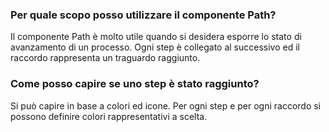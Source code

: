 ### **Per quale scopo posso utilizzare il componente Path?**

Il componente Path è molto utile quando si desidera esporre lo stato di avanzamento di un processo.
Ogni step è collegato al successivo ed il raccordo rappresenta un traguardo raggiunto.

### **Come posso capire se uno step è stato raggiunto?**

Si può capire in base a colori ed icone. Per ogni step e per ogni raccordo si possono definire colori rappresentativi a scelta.
